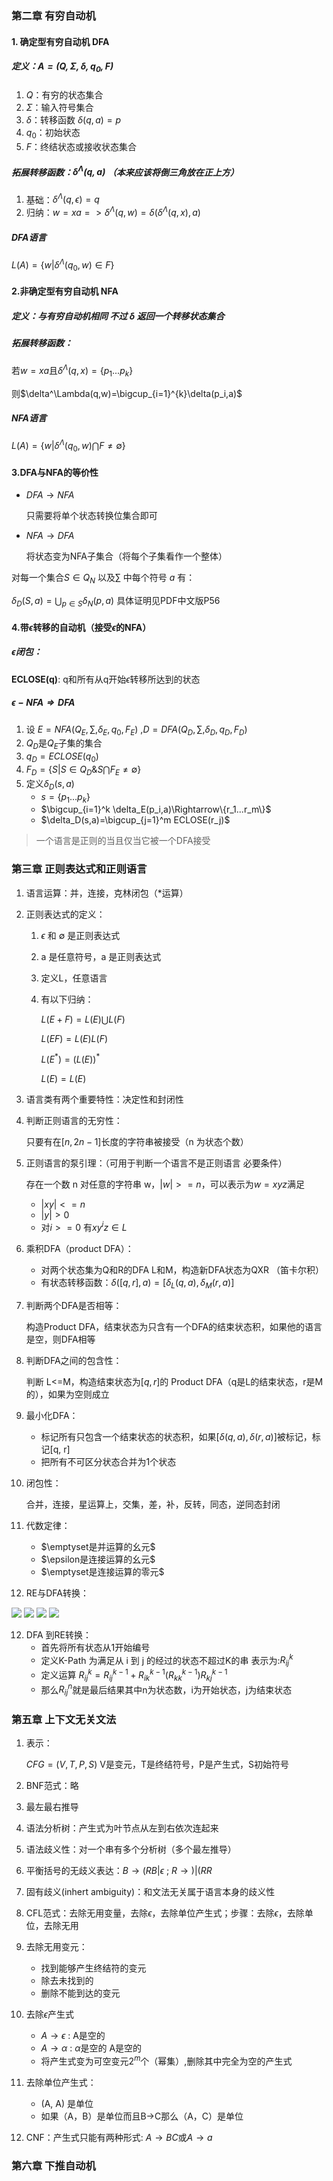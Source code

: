 ### 第二章 有穷自动机

#### 1. 确定型有穷自动机 DFA

##### 定义：$A=(Q,\Sigma,\delta,q_0,F)$

1. $Q$：有穷的状态集合
2. $\Sigma$：输入符号集合
3. $\delta$：转移函数 $\delta(q,a)=p$
4. $q_0$：初始状态
5. $F$：终结状态或接收状态集合

##### 拓展转移函数：$\delta^\Lambda(q,a)$ （本来应该将倒三角放在正上方）

1. 基础：$\delta^\Lambda(q,\epsilon)=q$
2. 归纳：$w=xa=>\delta^\Lambda(q,w)=\delta(\delta^\Lambda(q,x),a)$

##### DFA语言

$L(A)=\{w|\delta^\Lambda(q_0,w)\in F\}$

#### 2.非确定型有穷自动机 NFA

##### 定义：与有穷自动机相同 不过 $\delta$ 返回一个转移状态集合

##### 拓展转移函数：

若$w=xa$且$\delta^\Lambda(q,x)=\{p_1...p_k\}$

则$\delta^\Lambda(q,w)=\bigcup_{i=1}^{k}\delta(p_i,a)$

##### NFA语言

$L(A)=\{w|\delta^\Lambda(q_0,w) \bigcap F \neq \emptyset\}$

#### 3.DFA与NFA的等价性

 - $DFA\rightarrow NFA$

   只需要将单个状态转换位集合即可

 - $NFA \rightarrow DFA$

   将状态变为NFA子集合（将每个子集看作一个整体）

对每一个集合$S\in Q_N$ 以及$\sum$ 中每个符号 $a$ 有：

$\delta_D(S,a)=\bigcup_{p \in S}\delta_N(p,a)$ 具体证明见PDF中文版P56

#### 4.带$\epsilon$转移的自动机（接受$\epsilon$的NFA）

##### $\epsilon$闭包：

**ECLOSE(q)**: q和所有从q开始$\epsilon$转移所达到的状态

##### $\epsilon-NFA \Rightarrow DFA$

1. 设 $E=NFA(Q_E,\sum,\delta_E,q_0,F_E)$ ,$D=DFA(Q_D,\sum,\delta_D,q_D,F_D)$
2. $Q_D$是$Q_E$子集的集合
3. $q_D=ECLOSE(q_0)$
4. $F_D=\{S|S\in Q_D \& S \bigcap F_E \neq \emptyset\}$
5. 定义$\delta_D(s,a)$
   - $s = \{p_1...p_k\}$
   - $\bigcup_{i=1}^k \delta_E(p_i,a)\Rightarrow\{r_1...r_m\}$
   - $\delta_D(s,a)=\bigcup_{j=1}^m ECLOSE(r_j)$

> 一个语言是正则的当且仅当它被一个DFA接受

### 第三章 正则表达式和正则语言

1. 语言运算：并，连接，克林闭包（*运算）

2. 正则表达式的定义：

   1. $\epsilon$ 和 $\emptyset$ 是正则表达式

   2. a 是任意符号，a 是正则表达式

   3. 定义L，任意语言

   4. 有以下归纳：

      $L(E+F)=L(E)\bigcup L(F)$

      $L(EF)=L(E)L(F)$

      $L(E^*)=(L(E))^*$

      $L(E)=L(E)$

3. 语言类有两个重要特性：决定性和封闭性

4. 判断正则语言的无穷性：

   只要有在$[n,2n-1]$长度的字符串被接受（n 为状态个数）

5. 正则语言的泵引理：（可用于判断一个语言不是正则语言 必要条件）

   存在一个数 n 对任意的字符串 w，$|w|>=n$，可以表示为$w=xyz$满足

   - $|xy|<=n$
   - $|y|>0$
   - 对$i>=0$ 有$xy^iz \in L$

6. 乘积DFA（product DFA）：
   - 对两个状态集为Q和R的DFA L和M，构造新DFA状态为QXR （笛卡尔积）
   - 有状态转移函数：$\delta([q,r],a)=[\delta_L(q,a),\delta_M(r,a)]$

7. 判断两个DFA是否相等：

   构造Product DFA，结束状态为只含有一个DFA的结束状态积，如果他的语言是空，则DFA相等

8. 判断DFA之间的包含性：

   判断 L<=M，构造结束状态为$[q,r]$的 Product DFA（q是L的结束状态，r是M的），如果为空则成立

9. 最小化DFA：
   - 标记所有只包含一个结束状态的状态积，如果$[\delta(q,a),\delta(r,a)]$被标记，标记[q, r]
   - 把所有不可区分状态合并为1个状态

10. 闭包性：

    合并，连接，星运算上，交集，差，补，反转，同态，逆同态封闭

11. 代数定律：

    - $\emptyset是并运算的幺元$
    - $\epsilon是连接运算的幺元$
    - $\emptyset是连接运算的零元$

12. RE与DFA转换：

![](./img/1.png)
![](./img/2.png)
![](./img/3.png)
![](./img/4.png)

12. DFA 到RE转换：
    - 首先将所有状态从1开始编号
    - 定义K-Path 为满足从 i 到 j 的经过的状态不超过K的串 表示为:$R_{ij}^k$
    - 定义运算 $R_{ij}^k=R_{ij}^{k-1}+R_{ik}^{k-1}(R_{kk}^{k-1})R_{kj}^{k-1}$
    - 那么$R_{ij}^n$就是最后结果其中n为状态数，i为开始状态，j为结束状态

### 第五章 上下文无关文法

1. 表示：

   $CFG=(V,T,P,S)$ V是变元，T是终结符号，P是产生式，S初始符号

2. BNF范式：略
3. 最左最右推导
4. 语法分析树：产生式为叶节点从左到右依次连起来
5. 语法歧义性：对一个串有多个分析树（多个最左推导）
6. 平衡括号的无歧义表达：$B\rightarrow(RB|\epsilon$ ; $R\rightarrow )|(RR$
7. 固有歧义(inhert ambiguity)：和文法无关属于语言本身的歧义性
8. CFL范式：去除无用变量，去除$\epsilon$，去除单位产生式；步骤：去除$\epsilon$，去除单位，去除无用
9. 去除无用变元：
   - 找到能够产生终结符的变元
   - 除去未找到的
   - 删除不能到达的变元

10. 去除$\epsilon$产生式
    - $A\rightarrow \epsilon$ : A是空的
    - $A\rightarrow \alpha$ : $\alpha$是空的 A是空的
    - 将产生式变为可空变元$2^m$个（幂集）,删除其中完全为空的产生式 

11. 去除单位产生式：
    - (A, A) 是单位
    - 如果（A，B）是单位而且B->C那么（A，C）是单位

12. CNF：产生式只能有两种形式: $A\rightarrow BC$或$A\rightarrow a$

### 第六章 下推自动机


